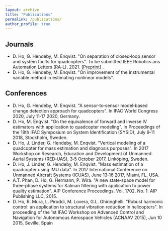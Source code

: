 ```yaml
---
layout: archive
title: "Publications"
permalink: /publications/
author_profile: true
---
```


## Journals
- D. Ho, G. Hendeby, M. Enqvist. "On separation of closed‑loop sensor and system faults for quadcopters". To be submitted IEEE Robotics ans Automation Letters (RA‑L), 2021.
[[Preprint]](/files/paper1.pdf) . 
- D. Ho, G. Hendeby, M. Enqvist. "On improvement of the Instrumental variable method in estimating nonlinear models".
## Conferences
- D. Ho, G. Hendeby, M. Enqvist. "A sensor‑to‑sensor model‑based change detection approach for quadcopters". In IFAC World
Congress 2020, July 11‑17 2020, Germany.  
- D. Ho, M. Enqvist. "On the equivalence of forward and inverse IV estimators with application to quadcopter modeling". In
Proceedings of the 18th IFAC Symposium on System Identification (SYSID), July 9‑11 2018, Stockholm, Sweden.
- D. Ho, J. Linder, G. Hendeby, M. Enqvist. "Vertical modeling of a quadcopter for mass estimation and diagnosis purposes". In
2017 Workshop on Research, Education and Development of Unmanned Aerial Systems (RED‑UAS), 3‑5 October 2017,
Linköping, Sweden.
- D. Ho, J. Linder, G. Hendeby, M. Enqvist. "Mass estimation of a quadcopter using IMU data". In 2017 International Conference
on Unmanned Aircraft Systems (ICUAS), June 13‑16 2017, Miami, FL, USA.
- A.T. Phan, D. Ho, G. Hermann, P. Wira. "A new state‑space model for three‑phase systems for Kalman filtering with
application to power quality estimation". AIP Conference Proceedings. Vol. 1702. No. 1. AIP Publishing LLC, 2015.
- D. Ho, R. Mura, L. Piroddi, M. Lovera, G.L. Ghiringhelli. "Robust harmonic control: an application to structural vibration
reduction in helicopters". In proceeding of the 1st IFAC Workshop on Advanced Control and Navigation for Autonomous
Aerospace Vehicles (ACNAAV 2015), Jun 10 2015, Seville, Spain    

